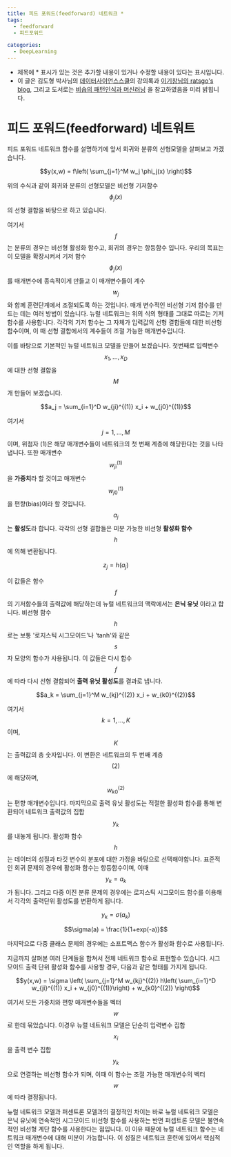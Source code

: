 ```yaml
---
title: 피드 포워드(feedforward) 네트워크 *
tags:
  - feedforward
  - 피드포워드

categories:
  - DeepLearning
---
```


- 제목에 * 표시가 있는 것은 추가할 내용이 있거나 수정할 내용이 있다는 표시입니다.
- 이 글은 김도형 박사님의 <a href="https://datascienceschool.net/">데이터사이언스스쿨</a>의 강의록과 <a href="https://ratsgo.github.io/">이기창님의 ratsgo's blog</a>, 그리고 도서로는 <a href="https://www.google.com/imgres?imgurl=http://t1.gstatic.com/images?q%3Dtbn:ANd9GcQTNaO1S8OepMrlVwqXRaZZrRA6r20i5YVs7W8DrmqUUFI4hMGu&imgrefurl=https://books.google.com/books/about/Pattern_Recognition_and_Machine_Learning.html?id%3DkOXDtAEACAAJ%26source%3Dkp_cover&h=1080&w=753&tbnid=RaJaTb74pCAENM:&q=%ED%8C%A8%ED%84%B4+%EC%9D%B8%EC%8B%9D%EA%B3%BC+%EA%B8%B0%EA%B3%84+%ED%95%99%EC%8A%B5&tbnh=160&tbnw=111&usg=AI4_-kRrLNV8X_BiAzeQJwy9KQJE9XHfGA&vet=12ahUKEwiWvLeM4PHfAhXHw7wKHWt9AOIQ_B0wCXoECAYQEQ..i&docid=b2dKjxvzbtRRzM&itg=1&hl=ko-KR&sa=X&ved=2ahUKEwiWvLeM4PHfAhXHw7wKHWt9AOIQ_B0wCXoECAYQEQ">비숍의 패턴인식과 머신러닝</a> 을 참고하였음을 미리 밝힙니다.

# 피드 포워드(feedforward) 네트워트

피드 포워드 네트워크 함수를 설명하기에 앞서 회귀와 분류의 선형모델을 살펴보고 가겠습니다.

$$y(x,w) = f\left( \sum_{j=1}^M w_j \phi_j(x) \right)$$

위의 수식과 같이 회귀와 분류의 선형모델은 비선형 기저함수 $$\phi_j(x)$$의 선형 결합을 바탕으로 하고 있습니다.

여기서 $$f$$는 분류의 경우는 비선형 활성화 함수고, 회귀의 경우는 항등함수 입니다. 우리의 목표는 이 모델을 확장시켜서 기저 함수 $$\phi_j(x)$$를 매개변수에 종속적이게 만들고 이 매개변수들이 계수 $${w_j}$$와 함께 훈련단계에서 조절되도록 하는 것입니다. 매개 변수적인 비선형 기저 함수를 만드는 데는 여러 방법이 있습니다. 뉴럴 네트워크는 위의 식의 형태를 그대로 따르는 기저 함수를 사용합니다. 각각의 기저 함수는 그 자체가 입력값의 선형 결합들에 대한 비선형 함수이며, 이 때 선형 결합에서의 계수들이 조절 가능한 매개변수입니다.

이를 바탕으로 기본적인 뉴럴 네트워크 모델을 만들어 보겠습니다. 첫번째로 입력변수 $$x_1,...,x_D$$에 대한 선형 결합을 $$M$$개 만들어 보겠습니다.

$$a_j = \sum_{i=1}^D w_{ji}^{(1)} x_i + w_{j0}^{(1)}$$

여기서 $$j=1,...,M$$이며, 위첨자 (1)은 해당 매개변수들이 네트워크의 첫 번째 계층에 해당한다는 것을 나타냅니다. 또한 매개변수 $$w_{ji}^{(1)}$$을 **가중치**라 할 것이고 매개변수 $$w_{j0}^{(1)}$$을 편향(bias)이라 할 것입니다. $$a_j$$는 **활성도**라 합니다. 각각의 선형 결합들은 미분 가능한 비선형 **활성화 함수** $$h$$에 의해 변환됩니다.

$$z_j = h(a_j)$$

이 값들은 함수 $$f$$의 기저함수들의 출력값에 해당하는데 뉴럴 네트워크의 맥락에서는 **은닉 유닛** 이라고 합니다. 비선형 함수 $$h$$로는 보통 '로지스틱 시그모이드'나 'tanh'와 같은 $$s$$자 모양의 함수가 사용됩니다. 이 값들은 다시 함수 $$f$$에 따라 다시 선형 결합되어 **출력 유닛 활성도**를 결과로 냅니다.

$$a_k = \sum_{j=1}^M w_{kj}^{(2)} x_i + w_{k0}^{(2)}$$

여기서 $$k=1,...,K$$이며, $$K$$는 출력값의 총 숫자입니다. 이 변환은 네트워크의 두 번째 계층$$(2)$$에 해당하며, $$w_{k0}^{(2)}$$는 편향 매개변수입니다. 마지막으로 출력 유닛 활성도는 적절한 활성화 함수를 통해 변환되어 네트워크 출력값의 집합 $$y_k$$를 내놓게 됩니다. 활성화 함수 $$h$$는 데이터의 성질과 타깃 변수의 분포에 대한 가정을 바탕으로 선택해야합니다. 표준적인 회귀 문제의 경우에 활성화 함수는 항등함수이며, 이때 $$y_k=a_k$$가 됩니다. 그리고 다중 이진 분류 문제의 경우에는 로지스틱 시그모이드 함수를 이용해서 각각의 출력단위 활성도를 변환하게 됩니다.

$$y_k=\sigma(a_k)$$

$$\sigma(a) = \frac{1}{1+exp(-a)}$$

마지막으로 다중 클래스 문제의 경우에는 소프트맥스 함수가 활성화 함수로 사용됩니다.

지금까지 살펴본 여러 단계들을 합쳐서 전체 네트워크 함수로 표현할수 있습니다. 시그모이드 출력 단위 활성화 함수를 사용할 경우, 다음과 같은 형태를 가지게 됩니다.


$$y(x,w) = \sigma \left( \sum_{j=1}^M w_{kj}^{(2)} h\left( \sum_{i=1}^D w_{ji}^{(1)} x_i + w_{j0}^{(1)}\right) + w_{k0}^{(2)} \right)$$

여기서 모든 가중치와 편향 매개변수들을 벡터 $$w$$로 한데 묶었습니다. 이경우 뉴럴 네트워크 모델은 단순히 입력변수 집합$${x_i}$$을 출력 변수 집합 $${y_k}$$으로 연결하는 비선형 함수가 되며, 이때 이 함수는 조절 가능한 매개변수의 벡터 $$w$$에 따라 결정됩니다.

뉴럴 네트워크 모델과 퍼센트론 모델과의 결정적인 차이는 바로 뉴럴 네트워크 모델은 은닉 유닛에 연속적인 시그모이드 비선형 함수를 사용하는 반면 퍼셉트론 모델은 불연속적인 비선형 계단 함수를 사용한다는 점입니다. 이 이유 때문에 뉴럴 네트워크 함수는 네트워크 매개변수에 대해 미분이 가능합니다. 이 성질은 네트워크 훈련에 있어서 핵심적인 역할을 하게 됩니다. 

